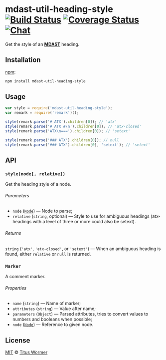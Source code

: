 # mdast-util-heading-style [![Build Status][build-badge]][build-status] [![Coverage Status][coverage-badge]][coverage-status] [![Chat][chat-badge]][chat]

Get the style of an [**MDAST**][mdast] heading.

## Installation

[npm][]:

```bash
npm install mdast-util-heading-style
```

## Usage

```js
var style = require('mdast-util-heading-style');
var remark = require('remark')();

style(remark.parse('# ATX').children[0]); // 'atx'
style(remark.parse('# ATX #\n').children[0]); // 'atx-closed'
style(remark.parse('ATX\n===').children[0]); // 'setext'

style(remark.parse('### ATX').children[0]); // null
style(remark.parse('### ATX').children[0], 'setext'); // 'setext'
```

## API

### `style(node[, relative])`

Get the heading style of a node.

###### Parameters

*   `node` ([`Node`][node]) — Node to parse;
*   `relative` (`string`, optional) — Style to use for ambiguous headings
    (atx-headings with a level of three or more could also be setext).

###### Returns

`string` (`'atx'`, `'atx-closed'`, or `'setext'`) — When an ambiguous
heading is found, either `relative` or `null` is returned.

### `Marker`

A comment marker.

###### Properties

*   `name` (`string`) — Name of marker;
*   `attributes` (`string`) — Value after name;
*   `parameters` (`Object`) — Parsed attributes, tries to convert
    values to numbers and booleans when possible;
*   `node` ([`Node`][node]) — Reference to given node.

## License

[MIT][license] © [Titus Wormer][author]

<!-- Definitions -->

[build-badge]: https://img.shields.io/travis/syntax-tree/mdast-util-heading-style.svg

[build-status]: https://travis-ci.org/syntax-tree/mdast-util-heading-style

[coverage-badge]: https://img.shields.io/codecov/c/github/syntax-tree/mdast-util-heading-style.svg

[coverage-status]: https://codecov.io/github/syntax-tree/mdast-util-heading-style

[chat-badge]: https://img.shields.io/gitter/room/wooorm/remark.svg

[chat]: https://gitter.im/wooorm/remark

[license]: LICENSE

[author]: http://wooorm.com

[npm]: https://docs.npmjs.com/cli/install

[mdast]: https://github.com/syntax-tree/mdast

[node]: https://github.com/syntax-tree/unist#node
